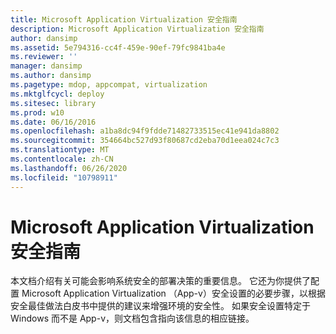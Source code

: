 ```yaml
---
title: Microsoft Application Virtualization 安全指南
description: Microsoft Application Virtualization 安全指南
author: dansimp
ms.assetid: 5e794316-cc4f-459e-90ef-79fc9841ba4e
ms.reviewer: ''
manager: dansimp
ms.author: dansimp
ms.pagetype: mdop, appcompat, virtualization
ms.mktglfcycl: deploy
ms.sitesec: library
ms.prod: w10
ms.date: 06/16/2016
ms.openlocfilehash: a1ba8dc94f9fdde71482733515ec41e941da8802
ms.sourcegitcommit: 354664bc527d93f80687cd2eba70d1eea024c7c3
ms.translationtype: MT
ms.contentlocale: zh-CN
ms.lasthandoff: 06/26/2020
ms.locfileid: "10798911"
---
```

# Microsoft Application Virtualization 安全指南


本文档介绍有关可能会影响系统安全的部署决策的重要信息。 它还为你提供了配置 Microsoft Application Virtualization （App-v）安全设置的必要步骤，以根据安全最佳做法白皮书中提供的建议来增强环境的安全性。 如果安全设置特定于 Windows 而不是 App-v，则文档包含指向该信息的相应链接。

 

 





